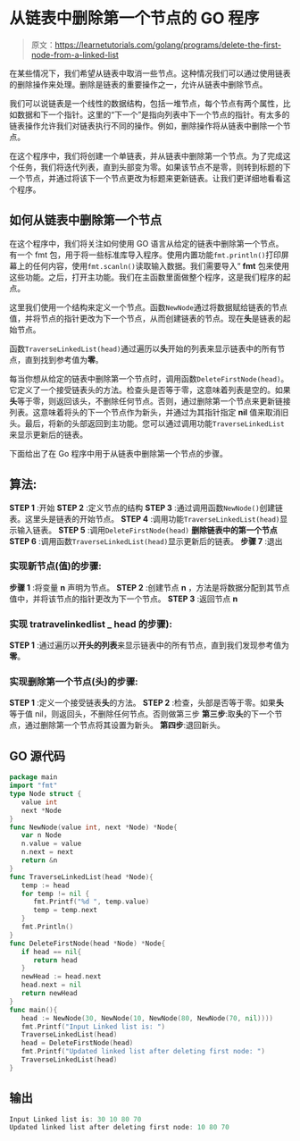 # 从链表中删除第一个节点的 GO 程序

> 原文：<https://learnetutorials.com/golang/programs/delete-the-first-node-from-a-linked-list>

在某些情况下，我们希望从链表中取消一些节点。这种情况我们可以通过使用链表的删除操作来处理。删除是链表的重要操作之一，允许从链表中删除节点。

我们可以说链表是一个线性的数据结构，包括一堆节点，每个节点有两个属性，比如数据和下一个指针。这里的“下一个”是指向列表中下一个节点的指针。有太多的链表操作允许我们对链表执行不同的操作。例如，删除操作将从链表中删除一个节点。

在这个程序中，我们将创建一个单链表，并从链表中删除第一个节点。为了完成这个任务，我们将迭代列表，直到头部变为零。如果该节点不是零，则转到标题的下一个节点，并通过将该下一个节点更改为标题来更新链表。让我们更详细地看看这个程序。

## 如何从链表中删除第一个节点

在这个程序中，我们将关注如何使用 GO 语言从给定的链表中删除第一个节点。
有一个 fmt 包，用于将一些标准库导入程序。使用内置功能`fmt.println()`打印屏幕上的任何内容，使用`fmt.scanln()`读取输入数据。我们需要导入“ **fmt** 包来使用这些功能。之后，打开主功能。我们在主函数里面做整个程序，这是我们程序的起点。

这里我们使用一个结构来定义一个节点。函数`NewNode`通过将数据赋给链表的节点值，并将节点的指针更改为下一个节点，从而创建链表的节点。现在**头**是链表的起始节点。

函数`TraverseLinkedList(head)`通过遍历以**头**开始的列表来显示链表中的所有节点，直到找到参考值为**零**。

每当你想从给定的链表中删除第一个节点时，调用函数`DeleteFirstNode(head)`。它定义了一个接受链表头的方法。检查头是否等于零，这意味着列表是空的。如果**头**等于零，则返回该头，不删除任何节点。否则，通过删除第一个节点来更新链接列表。这意味着将头的下一个节点作为新头，并通过为其指针指定 **nil** 值来取消旧头。最后，将新的头部返回到主功能。您可以通过调用功能`TraverseLinkedList`来显示更新后的链表。

下面给出了在 Go 程序中用于从链表中删除第一个节点的步骤。

## 算法:

**STEP 1** :开始
**STEP 2** :定义节点的结构
**STEP 3** :通过调用函数`NewNode()`创建链表。这里头是链表的开始节点。
**STEP 4** :调用功能`TraverseLinkedList(head)`显示输入链表。
**STEP 5** :调用`DeleteFirstNode(head)`
**删除链表中的第一个节点 STEP 6** :调用函数`TraverseLinkedList(head)`显示更新后的链表。
**步骤 7** :退出

### 实现新节点(值)的步骤:

**步骤 1** :将变量 **n** 声明为节点。
**STEP 2** :创建节点 **n** ，方法是将数据分配到其节点值中，并将该节点的指针更改为下一个节点。
**STEP 3** :返回节点 **n**

### 实现 tratravelinkedlist _ head 的步骤):

**STEP 1** :通过遍历以**开头的列表**来显示链表中的所有节点，直到我们发现参考值为**零**。

### 实现删除第一个节点(头)的步骤:

**STEP 1** :定义一个接受链表**头**的方法。
**STEP 2** :检查，头部是否等于零。如果**头**等于值 nil，则返回头，不删除任何节点。否则做第三步
**第三步**:取**头**的下一个节点，通过删除第一个节点将其设置为新头。
**第四步**:退回新头。

## GO 源代码

```go
package main
import "fmt"
type Node struct {
   value int
   next *Node
}
func NewNode(value int, next *Node) *Node{
   var n Node
   n.value = value
   n.next = next
   return &n
}
func TraverseLinkedList(head *Node){
   temp := head
   for temp != nil {
      fmt.Printf("%d ", temp.value)
      temp = temp.next
   }
   fmt.Println()
}
func DeleteFirstNode(head *Node) *Node{
   if head == nil{
      return head
   }
   newHead := head.next
   head.next = nil
   return newHead
}
func main(){
   head := NewNode(30, NewNode(10, NewNode(80, NewNode(70, nil))))
   fmt.Printf("Input Linked list is: ")
   TraverseLinkedList(head)
   head = DeleteFirstNode(head)
   fmt.Printf("Updated linked list after deleting first node: ")
   TraverseLinkedList(head)
} 

```

## 输出

```go
Input Linked list is: 30 10 80 70 
Updated linked list after deleting first node: 10 80 70 
```